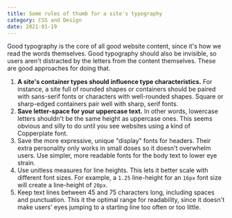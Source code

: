 ```yaml
---
title: Some rules of thumb for a site's typography
category: CSS and Design
date: 2021-01-19
---
```


Good typography is the core of all good website content, since it's how we read the words themselves. Good typography should also be invisible, so users aren't distracted by the letters from the content themselves. These are good approaches for doing that.

1. **A site's container types should influence type characteristics.** For instance, a site full of rounded shapes or containers should be paired with sans-serif fonts or characters with well-rounded shapes. Square or sharp-edged containers pair well with sharp, serif fonts.
2. **Save letter-space for your uppercase text.** In other words, lowercase letters shouldn't be the same height as uppercase ones. This seems obvious  and silly to do until you see websites using a kind of Copperplate font.
3. Save the more expressive, unique "display" fonts for headers. Their extra personality only works in small doses so it doesn't overwhelm users. Use simpler, more readable fonts for the body text to lower eye strain.
4. Use unitless measures for line heights. This lets it better scale with different font sizes. For example, a `1.25` line-height for an `16px` font size will create a line-height of `20px`.
5. Keep text lines between 45 and 75 characters long, including spaces and punctuation. This it the optimal range for readability, since it doesn't make users' eyes jumping to a starting line too often or too little.
